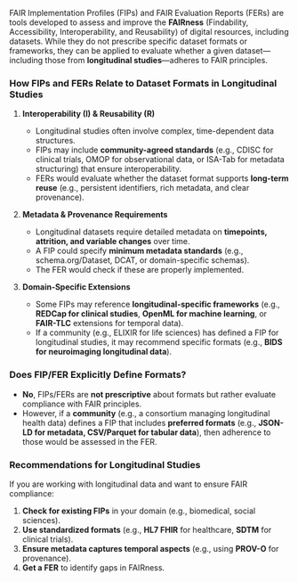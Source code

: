 FAIR Implementation Profiles (FIPs) and FAIR Evaluation Reports (FERs) are tools developed to assess and improve the **FAIRness** (Findability, Accessibility, Interoperability, and Reusability) of digital resources, including datasets. While they do not prescribe specific dataset formats or frameworks, they can be applied to evaluate whether a given dataset—including those from **longitudinal studies**—adheres to FAIR principles.

### **How FIPs and FERs Relate to Dataset Formats in Longitudinal Studies**
1. **Interoperability (I) & Reusability (R)**  
   - Longitudinal studies often involve complex, time-dependent data structures.  
   - FIPs may include **community-agreed standards** (e.g., CDISC for clinical trials, OMOP for observational data, or ISA-Tab for metadata structuring) that ensure interoperability.  
   - FERs would evaluate whether the dataset format supports **long-term reuse** (e.g., persistent identifiers, rich metadata, and clear provenance).

2. **Metadata & Provenance Requirements**  
   - Longitudinal datasets require detailed metadata on **timepoints, attrition, and variable changes** over time.  
   - A FIP could specify **minimum metadata standards** (e.g., schema.org/Dataset, DCAT, or domain-specific schemas).  
   - The FER would check if these are properly implemented.

3. **Domain-Specific Extensions**  
   - Some FIPs may reference **longitudinal-specific frameworks** (e.g., **REDCap for clinical studies**, **OpenML for machine learning**, or **FAIR-TLC** extensions for temporal data).  
   - If a community (e.g., ELIXIR for life sciences) has defined a FIP for longitudinal studies, it may recommend specific formats (e.g., **BIDS for neuroimaging longitudinal data**).

### **Does FIP/FER Explicitly Define Formats?**
- **No**, FIPs/FERs are **not prescriptive** about formats but rather evaluate compliance with FAIR principles.  
- However, if a **community** (e.g., a consortium managing longitudinal health data) defines a FIP that includes **preferred formats** (e.g., **JSON-LD for metadata, CSV/Parquet for tabular data**), then adherence to those would be assessed in the FER.

### **Recommendations for Longitudinal Studies**
If you are working with longitudinal data and want to ensure FAIR compliance:
1. **Check for existing FIPs** in your domain (e.g., biomedical, social sciences).  
2. **Use standardized formats** (e.g., **HL7 FHIR** for healthcare, **SDTM** for clinical trials).  
3. **Ensure metadata captures temporal aspects** (e.g., using **PROV-O** for provenance).  
4. **Get a FER** to identify gaps in FAIRness.
